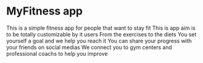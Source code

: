 # MyFitness app

This is a simple fitness app for people that want to stay fit
This is app aim is to be totally customizable by it users
From the exercises to the diets
You set yourself a goal and we help you reach it
You can share your progress with your friends on social medias
We connect you to gym centers and professional coachs to help you improve